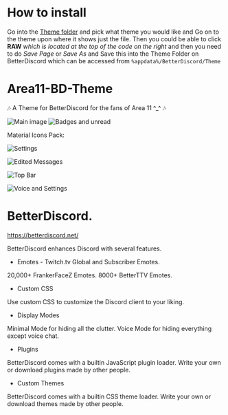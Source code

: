 # How to install
Go into the [Theme folder](https://github.com/Alipoodle/Area11-BD-Theme/tree/master/Theme) and pick what theme you would like and Go on to the theme upon where it shows just the file. Then you could be able to click **RAW** *which is located at the top of the code on the right* and then you need to do *Save Page* or *Save As* and Save this into the Theme Folder on BetterDiscord which can be accessed from `%appdata%/BetterDiscord/Theme`
# Area11-BD-Theme

🎶 A Theme for BetterDiscord for the fans of Area 11 ^_^ 🎶

![Main image](https://puu.sh/uceSY/bc0f733da5.png)
![Badges and unread](https://puu.sh/uceYK/d1b1dcfeb5.png)

Material Icons Pack:

![Settings](https://puu.sh/ucfnV/e629ebdc80.png)

![Edited Messages](https://puu.sh/ucfzG/658956889b.png)

![Top Bar](https://puu.sh/ucfpW/629daef6b5.png)

![Voice and Settings](https://puu.sh/ucfw2/b773c5fe47.png)

# BetterDiscord.
https://betterdiscord.net/

BetterDiscord enhances Discord with several features.

- Emotes - Twitch.tv Global and Subscriber Emotes.

20,000+ FrankerFaceZ Emotes.
8000+ BetterTTV Emotes.

- Custom CSS

Use custom CSS to customize the Discord client to your liking.

- Display Modes

Minimal Mode for hiding all the clutter.
Voice Mode for hiding everything except voice chat.

- Plugins

BetterDiscord comes with a builtin JavaScript plugin loader.
Write your own or download plugins made by other people.

- Custom Themes

BetterDiscord comes with a builtin CSS theme loader.
Write your own or download themes made by other people.
